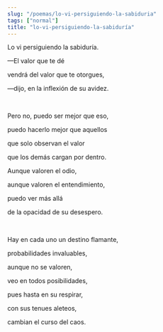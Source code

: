 ```yaml
---
slug: "/poemas/lo-vi-persiguiendo-la-sabiduria"
tags: ["normal"]
title: "lo-vi-persiguiendo-la-sabiduría"
---
```

Lo vi persiguiendo la sabiduría.

—El valor que te dé

vendrá del valor que te otorgues,

—dijo, en la inflexión de su avidez.

&nbsp;

Pero no, puedo ser mejor que eso,

puedo hacerlo mejor que aquellos

que solo observan el valor

que los demás cargan por dentro.

Aunque valoren el odio,

aunque valoren el entendimiento,

puedo ver más allá

de la opacidad de su desespero.

&nbsp;

Hay en cada uno un destino flamante,

probabilidades invaluables,

aunque no se valoren,

veo en todos posibilidades,

pues hasta en su respirar,

con sus tenues aleteos,

cambian el curso del caos.
